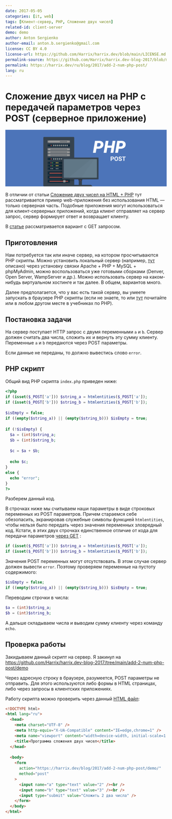 ```yaml
---
date: 2017-05-05
categories: [it, web]
tags: [Клиент-сервер, PHP, Сложение двух чисел]
related-id: client-server
demo: demo
author: Anton Sergienko
author-email: anton.b.sergienko@gmail.com
license: CC BY 4.0
license-url: https://github.com/Harrix/harrix.dev/blob/main/LICENSE.md
permalink-source: https://github.com/Harrix/harrix.dev-blog-2017/blob/main/add-2-num-php-post/add-2-num-php-post.md
permalink: https://harrix.dev/ru/blog/2017/add-2-num-php-post/
lang: ru
---
```


# Сложение двух чисел на PHP с передачей параметров через POST (серверное приложение)

![Featured image](featured-image.svg)

В отличии от статьи [Сложение двух чисел на HTML + PHP](https://github.com/Harrix/harrix.dev-blog-2015/blob/main/add-2-num-php/add-2-num-php.md) <!-- https://harrix.dev/ru/blog/2015/add-2-num-php/ --> тут рассматривается пример web-приложения без использования HTML — только серверная часть. Подобные приложения могут использоваться для клиент-серверных приложений, когда клиент отправляет на сервер запрос, сервер формирует ответ и возвращает клиенту.

В [статье](https://github.com/Harrix/harrix.dev-blog-2017/blob/main/add-2-num-php-get/add-2-num-php-get.md) <!-- https://harrix.dev/ru/blog/2017/add-2-num-php-get/ --> рассматривается вариант с GET запросом.

## Приготовления

Нам потребуется так или иначе сервер, на котором просчитываются PHP скрипты. Можно установить локальный сервер (например, [тут](https://github.com/Harrix/harrix.dev-blog-2018/blob/main/apache-php-mysql/apache-php-mysql.md) <!-- https://harrix.dev/ru/blog/2018/apache-php-mysql/ --> описано) через установку связки Apache + PHP + MySQL + phpMyAdmin, можно воспользоваться уже готовыми сборками (Denver, Open Server, WampServer и др.). Можно использовать сервер на каком-нибудь виртуальном хостинге и так далее. В общем, вариантов много.

Далее предполагается, что у вас есть такой сервер, вы умеете запускать в браузере PHP скрипты (если не знаете, то или [тут](https://github.com/Harrix/harrix.dev-blog-2018/blob/main/apache-php-mysql/apache-php-mysql.md) <!-- https://harrix.dev/ru/blog/2018/apache-php-mysql/ --> почитайте или в любом другом месте в учебниках по PHP).

## Постановка задачи

На сервер поступает HTTP запрос с двумя переменными `a` и `b`. Сервер должен считать два числа, сложить их и вернуть эту сумму клиенту. Переменные `a` и `b` передаются через POST параметры.

Если данные не переданы, то должно вывестись слово `error`.

## PHP скрипт

Общий вид PHP скрипта `index.php` приведен ниже:

```php
<?php
if (isset($_POST['a'])) $string_a = htmlentities($_POST['a']);
if (isset($_POST['b'])) $string_b = htmlentities($_POST['b']);

$isEmpty = false;
if ((empty($string_a)) || (empty($string_b))) $isEmpty = true;

if (!$isEmpty) {
  $a = (int)$string_a;
  $b = (int)$string_b;

  $c = $a + $b;

  echo $c;
}
else {
  echo "error";
}
?>
```

Разберем данный код.

В строчках ниже мы считываем наши параметры в виде строковых переменных из POST параметров. Причем стараемся себе обезопасить, экранировав служебные символы функцией `htmlentities`, чтобы нельзя было передать через значения переменных зловредный код. Кстати, в этих двух строчках единственное отличие от кода для передачи параметров [через GET](https://github.com/Harrix/harrix.dev-blog-2017/blob/main/add-2-num-php-get/add-2-num-php-get.md) <!-- https://harrix.dev/ru/blog/2017/add-2-num-php-get/ -->:

```php
if (isset($_POST['a'])) $string_a = htmlentities($_POST['a']);
if (isset($_POST['b'])) $string_b = htmlentities($_POST['b']);
```

Значения POST переменных могут отсутствовать. В этом случае сервер должен вывести `error`. Поэтому проверяем переменные на пустоту содержимого:

```php
$isEmpty = false;
if ((empty($string_a)) || (empty($string_b))) $isEmpty = true;
```

Переводим строчки в числа:

```php
$a = (int)$string_a;
$b = (int)$string_b;
```

А дальше складываем числа и выводим сумму клиенту через команду `echo`.

## Проверка работы

Закидываем данный скрипт на сервер. Я закинул на <https://github.com/Harrix/harrix.dev-blog-2017/tree/main/add-2-num-php-post/demo>

Через адресную строку в браузере, разумеется, POST параметры не отправить. Для этого используются либо формы в HTML страницах, либо через запросы в клиентских приложениях.

Работу скрипта можно проверить через данный [HTML файл](demo/check.html):

```html
<!DOCTYPE html>
<html lang="ru">
  <head>
    <meta charset="UTF-8" />
    <meta http-equiv="X-UA-Compatible" content="IE=edge,chrome=1" />
    <meta name="viewport" content="width=device-width, initial-scale=1.0" />
    <title>Программа сложения двух чисел</title>
  </head>

  <body>
    <form
      action="https://harrix.dev/blog/2017/add-2-num-php-post/demo/"
      method="post"
    >
      <input name="a" type="text" value="2" /><br />
      <input name="b" type="text" value="3" /><br />
      <input type="submit" value="Сложить 2 два числа" />
    </form>
  </body>
</html>
```
